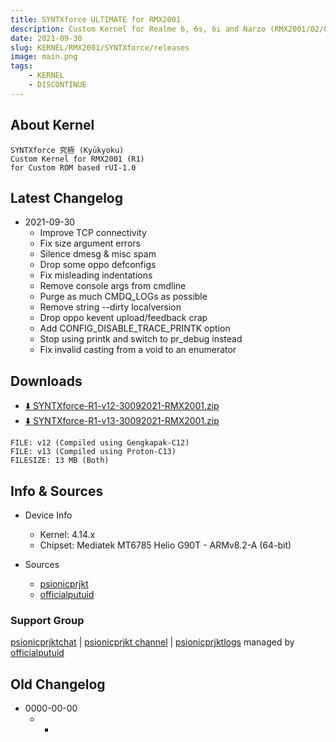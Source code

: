 ```yaml
---
title: SYNTXforce ULTIMATE for RMX2001
description: Custom Kernel for Realme 6, 6s, 6i and Narzo (RMX2001/02/03)
date: 2021-09-30
slug: KERNEL/RMX2001/SYNTXforce/releases
image: main.png
tags:
    - KERNEL
    - DISCONTINUE
---
```


## About Kernel
```
SYNTXforce 究極 (Kyūkyoku)
Custom Kernel for RMX2001 (R1)
for Custom ROM based rUI-1.0
```

## Latest Changelog
* 2021-09-30
  * Improve TCP connectivity
  * Fix size argument errors
  * Silence dmesg & misc spam
  * Drop some oppo defconfigs
  * Fix misleading indentations
  * Remove console args from cmdline 
  * Purge as much CMDQ_LOGs as possible
  * Remove string --dirty localversion 
  * Drop oppo kevent upload/feedback crap
  * Add CONFIG_DISABLE_TRACE_PRINTK option 
  * Stop using printk and switch to pr_debug instead
  * Fix invalid casting from a void to an enumerator

## Downloads
* [⬇️ SYNTXforce-R1-v12-30092021-RMX2001.zip](https://github.com/PutuDevelopers/updates/releases/download/SYNTXforce/SYNTXforce-R1-v12-30092021-RMX2001.zip)
* [⬇️ SYNTXforce-R1-v13-30092021-RMX2001.zip](https://github.com/PutuDevelopers/updates/releases/download/SYNTXforce/SYNTXforce-R1-v13-30092021-RMX2001.zip)

```
FILE: v12 (Compiled using Gengkapak-C12)
FILE: v13 (Compiled using Proton-C13)
FILESIZE: 13 MB (Both)
```

## Info & Sources
* Device Info
  * Kernel: 4.14.x
  * Chipset: Mediatek MT6785 Helio G90T - ARMv8.2-A (64-bit)

* Sources
  * [psionicprjkt](https://github.com/psionicprjkt)
  * [officialputuid](https://github.com/officialputuid)

### Support Group
[psionicprjktchat](https://t.me/psionicprjktchat) | [psionicprjkt channel](https://t.me/psionicprjkt) | [psionicprjktlogs](https://t.me/psionicprjktlogs) managed by [officialputuid](https://t.me/officialputuid)

## Old Changelog
* 0000-00-00
  * -
